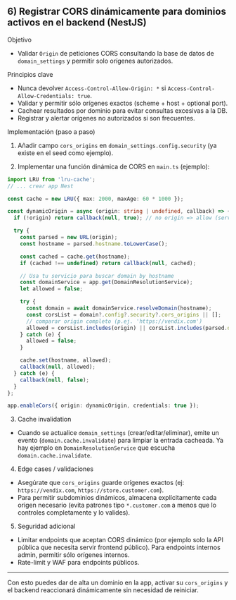 ## 6) Registrar CORS dinámicamente para dominios activos en el backend (NestJS)

Objetivo
- Validar `Origin` de peticiones CORS consultando la base de datos de `domain_settings` y permitir solo orígenes autorizados.

Principios clave
- Nunca devolver `Access-Control-Allow-Origin: *` si `Access-Control-Allow-Credentials: true`.
- Validar y permitir sólo orígenes exactos (scheme + host + optional port).
- Cachear resultados por dominio para evitar consultas excesivas a la DB.
- Registrar y alertar orígenes no autorizados si son frecuentes.

Implementación (paso a paso)

1) Añadir campo `cors_origins` en `domain_settings.config.security` (ya existe en el seed como ejemplo).

2) Implementar una función dinámica de CORS en `main.ts` (ejemplo):

```ts
import LRU from 'lru-cache';
// ... crear app Nest

const cache = new LRU({ max: 2000, maxAge: 60 * 1000 });

const dynamicOrigin = async (origin: string | undefined, callback) => {
  if (!origin) return callback(null, true); // no origin => allow (server-to-server/Postman)

  try {
    const parsed = new URL(origin);
    const hostname = parsed.hostname.toLowerCase();

    const cached = cache.get(hostname);
    if (cached !== undefined) return callback(null, cached);

    // Usa tu servicio para buscar domain by hostname
    const domainService = app.get(DomainResolutionService);
    let allowed = false;

    try {
      const domain = await domainService.resolveDomain(hostname);
      const corsList = domain?.config?.security?.cors_origins || [];
      // comparar origin completo (p.ej. 'https://vendix.com')
      allowed = corsList.includes(origin) || corsList.includes(parsed.origin);
    } catch (e) {
      allowed = false;
    }

    cache.set(hostname, allowed);
    callback(null, allowed);
  } catch (e) {
    callback(null, false);
  }
};

app.enableCors({ origin: dynamicOrigin, credentials: true });
```

3) Cache invalidation
- Cuando se actualice `domain_settings` (crear/editar/eliminar), emite un evento (`domain.cache.invalidate`) para limpiar la entrada cacheada. Ya hay ejemplo en `DomainResolutionService` que escucha `domain.cache.invalidate`.

4) Edge cases / validaciones
- Asegúrate que `cors_origins` guarde orígenes exactos (ej: `https://vendix.com`, `https://store.customer.com`).
- Para permitir subdominios dinámicos, almacena explícitamente cada origen necesario (evita patrones tipo `*.customer.com` a menos que lo controles completamente y lo valides).

5) Seguridad adicional
- Limitar endpoints que aceptan CORS dinámico (por ejemplo solo la API pública que necesita servir frontend público). Para endpoints internos admin, permitir sólo orígenes internos.
- Rate-limit y WAF para endpoints públicos.

---

Con esto puedes dar de alta un dominio en la app, activar su `cors_origins` y el backend reaccionará dinámicamente sin necesidad de reiniciar.
